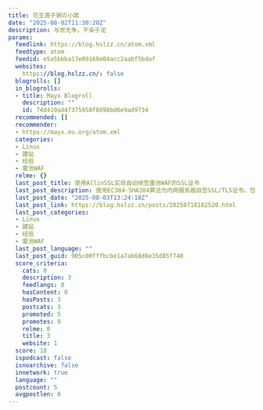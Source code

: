 ```yaml
---
title: 花生莲子粥の小窝
date: "2025-08-02T11:30:20Z"
description: 与世无争，不染于泥
params:
  feedlink: https://blog.hslzz.cn/atom.xml
  feedtype: atom
  feedid: e5a5bbba17e09160e04acc2aabf5bdaf
  websites:
    https://blog.hslzz.cn/: false
  blogrolls: []
  in_blogrolls:
  - title: Mayx Blogroll
    description: ""
    id: 74d419ad47375950f8898bd6e9ad9734
  recommended: []
  recommender:
  - https://mayx.eu.org/atom.xml
  categories:
  - Linux
  - 建站
  - 经验
  - 雷池WAF
  relme: {}
  last_post_title: 使用AllinSSL实现自动续签雷池WAF的SSL证书
  last_post_description: 使用EC384-SHA384算法为内网服务器自签SSL/TLS证书。包含创建CA、服务器密钥和证书的完整步骤，支持多域名/IP配置。
  last_post_date: "2025-08-03T13:24:18Z"
  last_post_link: https://blog.hslzz.cn/posts/20250718182520.html
  last_post_categories:
  - Linux
  - 建站
  - 经验
  - 雷池WAF
  last_post_language: ""
  last_post_guid: 905c00fffbcbe1a7a668d8e35d85f740
  score_criteria:
    cats: 0
    description: 3
    feedlangs: 0
    hasContent: 0
    hasPosts: 3
    postcats: 3
    promoted: 5
    promotes: 0
    relme: 0
    title: 3
    website: 1
  score: 18
  ispodcast: false
  isnoarchive: false
  innetwork: true
  language: ""
  postcount: 5
  avgpostlen: 0
---
```

